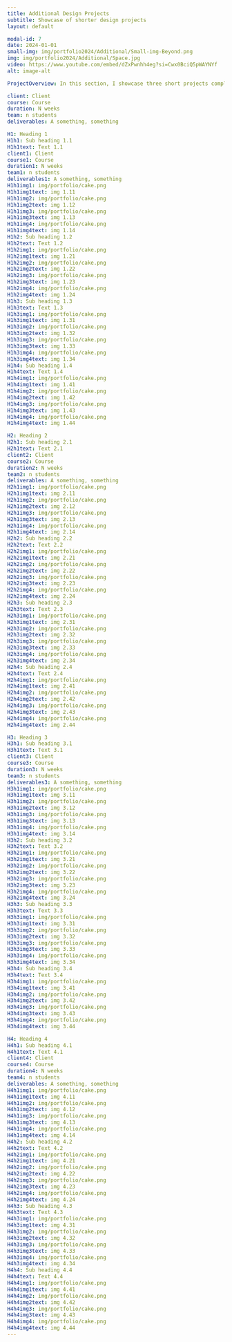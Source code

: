 ```yaml
---
title: Additional Design Projects
subtitle: Showcase of shorter design projects
layout: default

modal-id: 7
date: 2024-01-01
small-img: img/portfolio2024/Additional/Small-img-Beyond.png
img: img/portfolio2024/Additional/Space.jpg
video: https://www.youtube.com/embed/dZxPwnhh4eg?si=Cwx0BciQ5pWAYNYf
alt: image-alt

ProjectOverview: In this section, I showcase three short projects completed during my studies. These projects reflect a diverse range of skills and approaches, from VR applications to speculative design concepts.

client: Client
course: Course
duration: N weeks
team: n students
deliverables: A something, something

H1: Heading 1
H1h1: Sub heading 1.1
H1h1text: Text 1.1
client1: Client
course1: Course
duration1: N weeks
team1: n students
deliverables1: A something, something
H1h1img1: img/portfolio/cake.png
H1h1img1text: img 1.11
H1h1img2: img/portfolio/cake.png
H1h1img2text: img 1.12
H1h1img3: img/portfolio/cake.png
H1h1img3text: img 1.13
H1h1img4: img/portfolio/cake.png
H1h1img4text: img 1.14
H1h2: Sub heading 1.2
H1h2text: Text 1.2
H1h2img1: img/portfolio/cake.png
H1h2img1text: img 1.21
H1h2img2: img/portfolio/cake.png
H1h2img2text: img 1.22
H1h2img3: img/portfolio/cake.png
H1h2img3text: img 1.23
H1h2img4: img/portfolio/cake.png
H1h2img4text: img 1.24
H1h3: Sub heading 1.3
H1h3text: Text 1.3
H1h3img1: img/portfolio/cake.png
H1h3img1text: img 1.31
H1h3img2: img/portfolio/cake.png
H1h3img2text: img 1.32
H1h3img3: img/portfolio/cake.png
H1h3img3text: img 1.33
H1h3img4: img/portfolio/cake.png
H1h3img4text: img 1.34
H1h4: Sub heading 1.4
H1h4text: Text 1.4
H1h4img1: img/portfolio/cake.png
H1h4img1text: img 1.41
H1h4img2: img/portfolio/cake.png
H1h4img2text: img 1.42
H1h4img3: img/portfolio/cake.png
H1h4img3text: img 1.43
H1h4img4: img/portfolio/cake.png
H1h4img4text: img 1.44

H2: Heading 2
H2h1: Sub heading 2.1
H2h1text: Text 2.1
client2: Client
course2: Course
duration2: N weeks
team2: n students
deliverables: A something, something
H2h1img1: img/portfolio/cake.png
H2h1img1text: img 2.11
H2h1img2: img/portfolio/cake.png
H2h1img2text: img 2.12
H2h1img3: img/portfolio/cake.png
H2h1img3text: img 2.13
H2h1img4: img/portfolio/cake.png
H2h1img4text: img 2.14
H2h2: Sub heading 2.2
H2h2text: Text 2.2
H2h2img1: img/portfolio/cake.png
H2h2img1text: img 2.21
H2h2img2: img/portfolio/cake.png
H2h2img2text: img 2.22
H2h2img3: img/portfolio/cake.png
H2h2img3text: img 2.23
H2h2img4: img/portfolio/cake.png
H2h2img4text: img 2.24
H2h3: Sub heading 2.3
H2h3text: Text 2.3
H2h3img1: img/portfolio/cake.png
H2h3img1text: img 2.31
H2h3img2: img/portfolio/cake.png
H2h3img2text: img 2.32
H2h3img3: img/portfolio/cake.png
H2h3img3text: img 2.33
H2h3img4: img/portfolio/cake.png
H2h3img4text: img 2.34
H2h4: Sub heading 2.4
H2h4text: Text 2.4
H2h4img1: img/portfolio/cake.png
H2h4img1text: img 2.41
H2h4img2: img/portfolio/cake.png
H2h4img2text: img 2.42
H2h4img3: img/portfolio/cake.png
H2h4img3text: img 2.43
H2h4img4: img/portfolio/cake.png
H2h4img4text: img 2.44

H3: Heading 3
H3h1: Sub heading 3.1
H3h1text: Text 3.1
client3: Client
course3: Course
duration3: N weeks
team3: n students
deliverables3: A something, something
H3h1img1: img/portfolio/cake.png
H3h1img1text: img 3.11
H3h1img2: img/portfolio/cake.png
H3h1img2text: img 3.12
H3h1img3: img/portfolio/cake.png
H3h1img3text: img 3.13
H3h1img4: img/portfolio/cake.png
H3h1img4text: img 3.14
H3h2: Sub heading 3.2
H3h2text: Text 3.2
H3h2img1: img/portfolio/cake.png
H3h2img1text: img 3.21
H3h2img2: img/portfolio/cake.png
H3h2img2text: img 3.22
H3h2img3: img/portfolio/cake.png
H3h2img3text: img 3.23
H3h2img4: img/portfolio/cake.png
H3h2img4text: img 3.24
H3h3: Sub heading 3.3
H3h3text: Text 3.3
H3h3img1: img/portfolio/cake.png
H3h3img1text: img 3.31
H3h3img2: img/portfolio/cake.png
H3h3img2text: img 3.32
H3h3img3: img/portfolio/cake.png
H3h3img3text: img 3.33
H3h3img4: img/portfolio/cake.png
H3h3img4text: img 3.34
H3h4: Sub heading 3.4
H3h4text: Text 3.4
H3h4img1: img/portfolio/cake.png
H3h4img1text: img 3.41
H3h4img2: img/portfolio/cake.png
H3h4img2text: img 3.42
H3h4img3: img/portfolio/cake.png
H3h4img3text: img 3.43
H3h4img4: img/portfolio/cake.png
H3h4img4text: img 3.44

H4: Heading 4
H4h1: Sub heading 4.1
H4h1text: Text 4.1
client4: Client
course4: Course
duration4: N weeks
team4: n students
deliverables: A something, something
H4h1img1: img/portfolio/cake.png
H4h1img1text: img 4.11
H4h1img2: img/portfolio/cake.png
H4h1img2text: img 4.12
H4h1img3: img/portfolio/cake.png
H4h1img3text: img 4.13
H4h1img4: img/portfolio/cake.png
H4h1img4text: img 4.14
H4h2: Sub heading 4.2
H4h2text: Text 4.2
H4h2img1: img/portfolio/cake.png
H4h2img1text: img 4.21
H4h2img2: img/portfolio/cake.png
H4h2img2text: img 4.22
H4h2img3: img/portfolio/cake.png
H4h2img3text: img 4.23
H4h2img4: img/portfolio/cake.png
H4h2img4text: img 4.24
H4h3: Sub heading 4.3
H4h3text: Text 4.3
H4h3img1: img/portfolio/cake.png
H4h3img1text: img 4.31
H4h3img2: img/portfolio/cake.png
H4h3img2text: img 4.32
H4h3img3: img/portfolio/cake.png
H4h3img3text: img 4.33
H4h3img4: img/portfolio/cake.png
H4h3img4text: img 4.34
H4h4: Sub heading 4.4
H4h4text: Text 4.4
H4h4img1: img/portfolio/cake.png
H4h4img1text: img 4.41
H4h4img2: img/portfolio/cake.png
H4h4img2text: img 4.42
H4h4img3: img/portfolio/cake.png
H4h4img3text: img 4.43
H4h4img4: img/portfolio/cake.png
H4h4img4text: img 4.44
---
```

